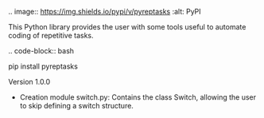 .. image:: https://img.shields.io/pypi/v/pyreptasks
   :alt: PyPI

This Python library provides the user with some tools useful to automate coding of repetitive tasks.

.. code-block:: bash

pip install pyreptasks

Version 1.0.0

- Creation module switch.py: Contains the class Switch, allowing the user to skip defining a switch structure.

